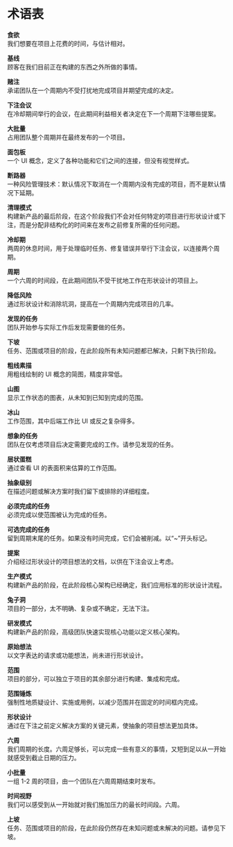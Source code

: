 # 术语表

**食欲**  
我们想要在项目上花费的时间，与估计相对。

**基线**  
顾客在我们目前正在构建的东西之外所做的事情。

**赌注**  
承诺团队在一个周期内不受打扰地完成项目并期望完成的决定。

**下注会议**  
在冷却期间举行的会议，在此期间利益相关者决定在下一个周期下注哪些提案。

**大批量**  
占用团队整个周期并在最终发布的一个项目。

**面包板**  
一个 UI 概念，定义了各种功能和它们之间的连接，但没有视觉样式。

**断路器**  
一种风险管理技术：默认情况下取消在一个周期内没有完成的项目，而不是默认情况下延期。

**清理模式**  
构建新产品的最后阶段，在这个阶段我们不会对任何特定的项目进行形状设计或下注，而是分配非结构化的时间来在发布之前修复所需的任何问题。

**冷却期**  
两周的休息时间，用于处理临时任务、修复错误并举行下注会议，以连接两个周期。

**周期**  
一个六周的时间段，在此期间团队不受干扰地工作在形状设计的项目上。

**降低风险**  
通过形状设计和消除坑洞，提高在一个周期内完成项目的几率。

**发现的任务**  
团队开始参与实际工作后发现需要做的任务。

**下坡**  
任务、范围或项目的阶段，在此阶段所有未知问题都已解决，只剩下执行阶段。

**粗线素描**  
用粗线绘制的 UI 概念的简图，精度非常低。

**山图**  
显示工作状态的图表，从未知到已知到完成的范围。

**冰山**  
工作范围，其中后端工作比 UI 或反之复杂得多。

**想象的任务**  
团队在仅考虑项目后决定需要完成的工作。请参见发现的任务。

**层状蛋糕**  
通过查看 UI 的表面积来估算的工作范围。

**抽象级别**  
在描述问题或解决方案时我们留下或排除的详细程度。

**必须完成的任务**  
必须完成以使范围被认为完成的任务。

**可选完成的任务**  
留到周期末尾的任务。如果没有时间完成，它们会被削减。以“~”开头标记。

**提案**  
介绍经过形状设计的项目想法的文档，以供在下注会议上考虑。

**生产模式**  
构建新产品的阶段，在此阶段核心架构已经确定，我们应用标准的形状设计流程。

**兔子洞**  
项目的一部分，太不明确、复杂或不确定，无法下注。

**研发模式**  
构建新产品的阶段，高级团队快速实现核心功能以定义核心架构。

**原始想法**  
以文字表达的请求或功能想法，尚未进行形状设计。

**范围**  
项目的部分，可以独立于项目的其余部分进行构建、集成和完成。

**范围锤炼**  
强制性地质疑设计、实施或用例，以减少范围并在固定的时间框内完成。

**形状设计**  
通过在下注之前定义解决方案的关键元素，使抽象的项目想法更加具体。

**六周**  
我们周期的长度。六周足够长，可以完成一些有意义的事情，又短到足以从一开始就感受到截止日期的压力。

**小批量**  
一组 1-2 周的项目，由一个团队在六周周期结束时发布。

**时间视野**  
我们可以感受到从一开始就对我们施加压力的最长时间段。六周。

**上坡**  
任务、范围或项目的阶段，在此阶段仍然存在未知问题或未解决的问题。请参见下坡。
